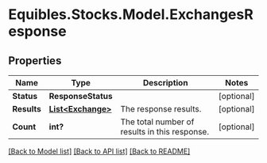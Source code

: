 # Equibles.Stocks.Model.ExchangesResponse
## Properties

Name | Type | Description | Notes
------------ | ------------- | ------------- | -------------
**Status** | **ResponseStatus** |  | [optional] 
**Results** | [**List&lt;Exchange&gt;**](Exchange.md) | The response results. | [optional] 
**Count** | **int?** | The total number of results in this response. | [optional] 

[[Back to Model list]](../README.md#documentation-for-models) [[Back to API list]](../README.md#documentation-for-api-endpoints) [[Back to README]](../README.md)

